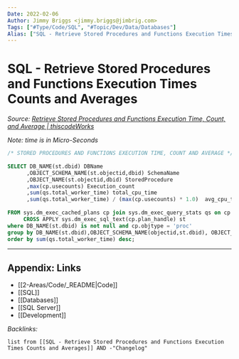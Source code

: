 ```yaml
---
Date: 2022-02-06
Author: Jimmy Briggs <jimmy.briggs@jimbrig.com>
Tags: ["#Type/Code/SQL", "#Topic/Dev/Data/Databases"]
Alias: ["SQL - Retrieve Stored Procedures and Functions Execution Times Counts and Averages"]
---
```


# SQL - Retrieve Stored Procedures and Functions Execution Times Counts and Averages

*Source: [Retrieve Stored Procedures and Functions Execution Time, Count, and Average | thiscodeWorks](https://www.thiscodeworks.com/61faf1cfb783be0015bbaf78)*


*Note: time is in Micro-Seconds*

```SQL
/* STORED PROCEDURES AND FUNCTIONS EXECUTION TIME, COUNT AND AVERAGE */
 
SELECT DB_NAME(st.dbid) DBName
      ,OBJECT_SCHEMA_NAME(st.objectid,dbid) SchemaName
      ,OBJECT_NAME(st.objectid,dbid) StoredProcedure
      ,max(cp.usecounts) Execution_count
      ,sum(qs.total_worker_time) total_cpu_time
      ,sum(qs.total_worker_time) / (max(cp.usecounts) * 1.0)  avg_cpu_time
 
FROM sys.dm_exec_cached_plans cp join sys.dm_exec_query_stats qs on cp.plan_handle = qs.plan_handle
     CROSS APPLY sys.dm_exec_sql_text(cp.plan_handle) st
where DB_NAME(st.dbid) is not null and cp.objtype = 'proc'
group by DB_NAME(st.dbid),OBJECT_SCHEMA_NAME(objectid,st.dbid), OBJECT_NAME(objectid,st.dbid) 
order by sum(qs.total_worker_time) desc;
```


***

## Appendix: Links

- [[2-Areas/Code/_README|Code]]
- [[SQL]]
- [[Databases]]
- [[SQL Server]]
- [[Development]]

*Backlinks:*

```dataview
list from [[SQL - Retrieve Stored Procedures and Functions Execution Times Counts and Averages]] AND -"Changelog"
```